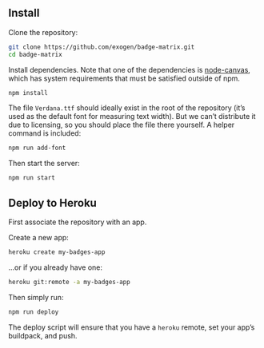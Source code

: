 ## Install

Clone the repository:

```sh
git clone https://github.com/exogen/badge-matrix.git
cd badge-matrix
```

Install dependencies. Note that one of the dependencies is
[node-canvas](https://github.com/Automattic/node-canvas), which has system
requirements that must be satisfied outside of npm.

```sh
npm install
```

The file `Verdana.ttf` should ideally exist in the root of the repository
(it’s used as the default font for measuring text width). But we can’t
distribute it due to licensing, so you should place the file there yourself.
A helper command is included:

```sh
npm run add-font
```

Then start the server:

```sh
npm run start
```


## Deploy to Heroku

First associate the repository with an app.

Create a new app:

```sh
heroku create my-badges-app
```

…or if you already have one:

```sh
heroku git:remote -a my-badges-app
```

Then simply run:

```sh
npm run deploy
```

The deploy script will ensure that you have a `heroku` remote, set your
app’s buildpack, and push.
